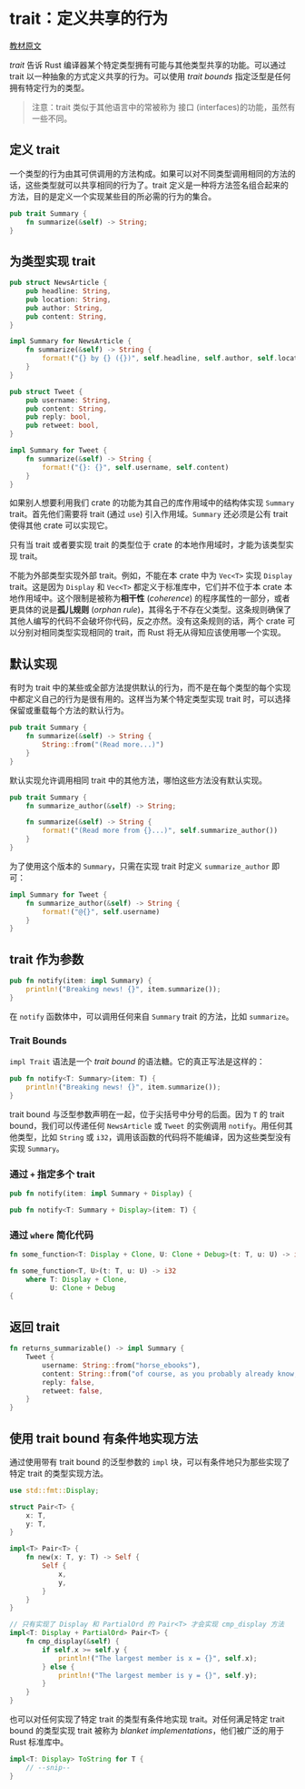 # trait：定义共享的行为

[教材原文](https://kaisery.github.io/trpl-zh-cn/ch10-02-traits.html)

*trait* 告诉 Rust 编译器某个特定类型拥有可能与其他类型共享的功能。可以通过 trait 以一种抽象的方式定义共享的行为。可以使用 *trait bounds* 指定泛型是任何拥有特定行为的类型。

> 注意：trait 类似于其他语言中的常被称为 接口 (interfaces)的功能，虽然有一些不同。

## 定义 trait

一个类型的行为由其可供调用的方法构成。如果可以对不同类型调用相同的方法的话，这些类型就可以共享相同的行为了。trait 定义是一种将方法签名组合起来的方法，目的是定义一个实现某些目的所必需的行为的集合。

```rust
pub trait Summary {
    fn summarize(&self) -> String;
}
```

## 为类型实现 trait

```rust
pub struct NewsArticle {
    pub headline: String,
    pub location: String,
    pub author: String,
    pub content: String,
}

impl Summary for NewsArticle {
    fn summarize(&self) -> String {
        format!("{} by {} ({})", self.headline, self.author, self.location)
    }
}

pub struct Tweet {
    pub username: String,
    pub content: String,
    pub reply: bool,
    pub retweet: bool,
}

impl Summary for Tweet {
    fn summarize(&self) -> String {
        format!("{}: {}", self.username, self.content)
    }
}
```

如果别人想要利用我们 crate 的功能为其自己的库作用域中的结构体实现 `Summary` trait。首先他们需要将 trait (通过 `use`) 引入作用域。`Summary` 还必须是公有 trait 使得其他 crate 可以实现它。

只有当 trait 或者要实现 trait 的类型位于 crate 的本地作用域时，才能为该类型实现 trait。

不能为外部类型实现外部 trait。例如，不能在本 crate 中为 `Vec<T>` 实现 `Display` trait。这是因为 `Display` 和 `Vec<T>` 都定义于标准库中，它们并不位于本 crate 本地作用域中。这个限制是被称为**相干性** (*coherence*) 的程序属性的一部分，或者更具体的说是**孤儿规则** (*orphan rule*)，其得名于不存在父类型。这条规则确保了其他人编写的代码不会破坏你代码，反之亦然。没有这条规则的话，两个 crate 可以分别对相同类型实现相同的 trait，而 Rust 将无从得知应该使用哪一个实现。

## 默认实现

有时为 trait 中的某些或全部方法提供默认的行为，而不是在每个类型的每个实现中都定义自己的行为是很有用的。这样当为某个特定类型实现 trait 时，可以选择保留或重载每个方法的默认行为。

```rust
pub trait Summary {
    fn summarize(&self) -> String {
        String::from("(Read more...)")
    }
}
```

默认实现允许调用相同 trait 中的其他方法，哪怕这些方法没有默认实现。

```rust
pub trait Summary {
    fn summarize_author(&self) -> String;

    fn summarize(&self) -> String {
        format!("(Read more from {}...)", self.summarize_author())
    }
}
```

为了使用这个版本的 `Summary`，只需在实现 trait 时定义 `summarize_author` 即可：

```rust
impl Summary for Tweet {
    fn summarize_author(&self) -> String {
        format!("@{}", self.username)
    }
}
```

## trait 作为参数

```rust
pub fn notify(item: impl Summary) {
    println!("Breaking news! {}", item.summarize());
}
```

在 `notify` 函数体中，可以调用任何来自 `Summary` trait 的方法，比如 `summarize`。

### Trait Bounds

`impl Trait` 语法是一个 *trait bound* 的语法糖。它的真正写法是这样的：

```rust
pub fn notify<T: Summary>(item: T) {
    println!("Breaking news! {}", item.summarize());
}
```

trait bound 与泛型参数声明在一起，位于尖括号中分号的后面。因为 `T` 的 trait bound，我们可以传递任何 `NewsArticle` 或 `Tweet` 的实例调用 `notify`。用任何其他类型，比如 `String` 或 `i32`，调用该函数的代码将不能编译，因为这些类型没有实现 `Summary`。

### 通过 `+` 指定多个 trait

```rust
pub fn notify(item: impl Summary + Display) {
```

```rust
pub fn notify<T: Summary + Display>(item: T) {
```

### 通过 `where` 简化代码

```rust
fn some_function<T: Display + Clone, U: Clone + Debug>(t: T, u: U) -> i32 {
```

```rust
fn some_function<T, U>(t: T, u: U) -> i32
    where T: Display + Clone,
          U: Clone + Debug
{
```

## 返回 trait

```rust
fn returns_summarizable() -> impl Summary {
    Tweet {
        username: String::from("horse_ebooks"),
        content: String::from("of course, as you probably already know, people"),
        reply: false,
        retweet: false,
    }
}
```

## 使用 trait bound 有条件地实现方法

通过使用带有 trait bound 的泛型参数的 `impl` 块，可以有条件地只为那些实现了特定 trait 的类型实现方法。

```rust
use std::fmt::Display;

struct Pair<T> {
    x: T,
    y: T,
}

impl<T> Pair<T> {
    fn new(x: T, y: T) -> Self {
        Self {
            x,
            y,
        }
    }
}

// 只有实现了 Display 和 PartialOrd 的 Pair<T> 才会实现 cmp_display 方法
impl<T: Display + PartialOrd> Pair<T> {
    fn cmp_display(&self) {
        if self.x >= self.y {
            println!("The largest member is x = {}", self.x);
        } else {
            println!("The largest member is y = {}", self.y);
        }
    }
}
```

也可以对任何实现了特定 trait 的类型有条件地实现 trait。对任何满足特定 trait bound 的类型实现 trait 被称为 *blanket implementations*，他们被广泛的用于 Rust 标准库中。

```rust
impl<T: Display> ToString for T {
    // --snip--
}
```
